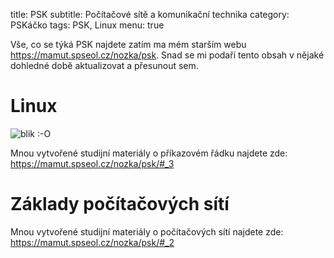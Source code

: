 title: PSK
subtitle: Počítačové sítě a komunikační technika
category: PSKáčko 
tags: PSK, Linux
menu: true

Vše, co se týká PSK najdete zatím ma mém starším webu
<https://mamut.spseol.cz/nozka/psk>. Snad se mi podaří tento obsah v nějaké 
dohledné době aktualizovat a přesunout sem.

Linux
========

![blik :-O]({static}/images/matrix.jpg)

Mnou vytvořené studijní materiály o příkazovém řádku najdete zde:
<https://mamut.spseol.cz/nozka/psk/#_3>


Základy počítačových sítí
============================

Mnou vytvořené studijní materiály o počítačových sítí najdete zde:
<https://mamut.spseol.cz/nozka/psk/#_2>

